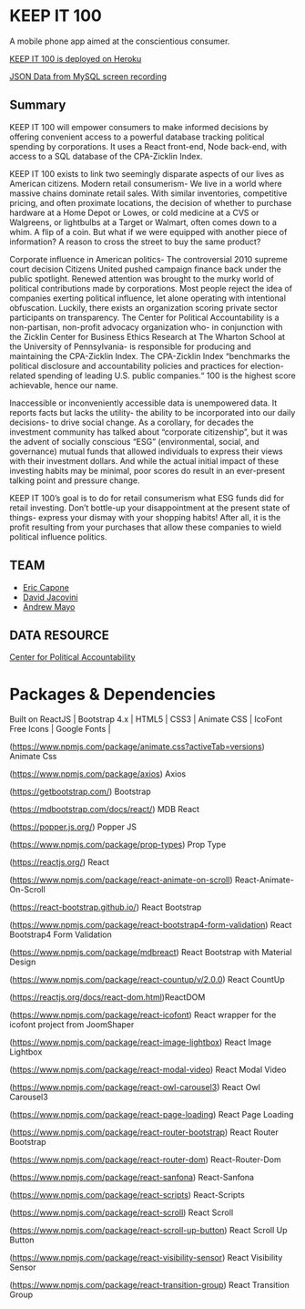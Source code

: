 # KEEP IT 100
A mobile phone app aimed at the conscientious consumer.

[KEEP IT 100 is deployed on Heroku](https://keep-it-100.herokuapp.com/)

[JSON Data from MySQL screen recording](https://drive.google.com/file/d/1dZiwozbNs0JdGMopLoO35oQ91SczsEfY/view)

## Summary

KEEP IT 100 will empower consumers to make informed decisions by offering convenient access to a powerful database tracking political spending by corporations. It uses a React front-end, Node back-end, with access to a SQL database of the CPA-Zicklin Index.

KEEP IT 100 exists to link two seemingly disparate aspects of our lives as American citizens.
Modern retail consumerism- We live in a world where massive chains dominate retail sales.	With similar inventories, competitive pricing, and often proximate locations, the decision of whether to purchase hardware at a Home Depot or Lowes, or cold medicine at a CVS or Walgreens, or lightbulbs at a Target or Walmart, often comes down to a whim.  A flip of a coin.  But what if we were equipped with another piece of information?  A reason to cross the street to buy the same product?

Corporate influence in American politics- The controversial 2010 supreme court decision Citizens United pushed campaign finance back under the public spotlight.  Renewed attention was brought to the murky world of political contributions made by corporations.  Most people reject the idea of companies exerting political influence, let alone operating with intentional obfuscation.  Luckily, there exists an organization scoring private sector participants on transparency.  The Center for Political Accountability is a non-partisan, non-profit advocacy organization who- in conjunction with the Zicklin Center for Business Ethics Research at The Wharton School at the University of Pennsylvania- is responsible for producing and maintaining the CPA-Zicklin Index.  The CPA-Zicklin Index “benchmarks the political disclosure and accountability policies and practices for election-related spending of leading U.S. public companies.“  100 is the highest score achievable, hence our name.

Inaccessible or inconveniently accessible data is unempowered data.  It reports facts but lacks the utility- the ability to be incorporated into our daily decisions- to drive social change.  As a corollary, for decades the investment community has talked about “corporate citizenship”, but it was the advent of socially conscious “ESG” (environmental, social, and governance) mutual funds that allowed individuals to express their views with their investment dollars.  And while the actual initial impact of these investing habits may be minimal, poor scores do result in an ever-present talking point and pressure change.

KEEP IT 100’s goal is to do for retail consumerism what ESG funds did for retail investing.  Don’t bottle-up your disappointment at the present state of things- express your dismay with your shopping habits!  After all, it is the profit resulting from your purchases that allow these companies to wield political influence politics.

## TEAM
* [Eric Capone](https://github.com/capone625)
* [David Jacovini](https://github.com/djacovini/KeepIt100)
* [Andrew Mayo](https://github.com/mayo267)

## DATA RESOURCE
[Center for Political Accountability](http://www.trackyourcompany.org)

# Packages & Dependencies
Built on ReactJS | Bootstrap 4.x | HTML5 | CSS3 | Animate CSS | IcoFont Free Icons | Google Fonts |

(https://www.npmjs.com/package/animate.css?activeTab=versions) Animate Css

(https://www.npmjs.com/package/axios) Axios

(https://getbootstrap.com/) Bootstrap

(https://mdbootstrap.com/docs/react/) MDB React

(https://popper.js.org/) Popper JS

(https://www.npmjs.com/package/prop-types) Prop Type

(https://reactjs.org/) React

(https://www.npmjs.com/package/react-animate-on-scroll) React-Animate-On-Scroll

(https://react-bootstrap.github.io/) React Bootstrap 

(https://www.npmjs.com/package/react-bootstrap4-form-validation) React Bootstrap4 Form Validation

(https://www.npmjs.com/package/mdbreact) React Bootstrap with Material Design

(https://www.npmjs.com/package/react-countup/v/2.0.0) React CountUp

(https://reactjs.org/docs/react-dom.html)ReactDOM

(https://www.npmjs.com/package/react-icofont) React wrapper for the icofont project from JoomShaper

(https://www.npmjs.com/package/react-image-lightbox) React Image Lightbox 

(https://www.npmjs.com/package/react-modal-video) React Modal Video

(https://www.npmjs.com/package/react-owl-carousel3) React Owl Carousel3

(https://www.npmjs.com/package/react-page-loading) React Page Loading

(https://www.npmjs.com/package/react-router-bootstrap) React Router Bootstrap

(https://www.npmjs.com/package/react-router-dom) React-Router-Dom

(https://www.npmjs.com/package/react-sanfona) React-Sanfona

(https://www.npmjs.com/package/react-scripts) React-Scripts

(https://www.npmjs.com/package/react-scroll) React Scroll

(https://www.npmjs.com/package/react-scroll-up-button) React Scroll Up Button

(https://www.npmjs.com/package/react-visibility-sensor) React Visibility Sensor

(https://www.npmjs.com/package/react-transition-group) React Transition Group






